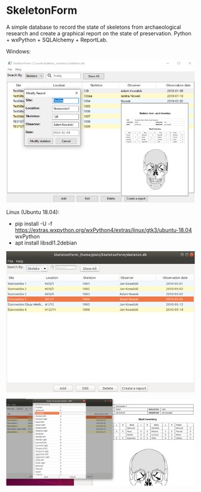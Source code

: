 # SkeletonForm
A simple database to record the state of skeletons from archaeological research and create a graphical report on the state of preservation.
Python + wxPython + SQLAlchemy + ReportLab.

Windows:

![Screen](/doc/screen.png)

Linux (Ubuntu 18.04):

 * pip install -U -f https://extras.wxpython.org/wxPython4/extras/linux/gtk3/ubuntu-18.04 wxPython
 * apt install libsdl1.2debian
 
 ![Screen](/doc/screen_linux.png)
 
 ![Screen](/doc/screen_linux2.png)
